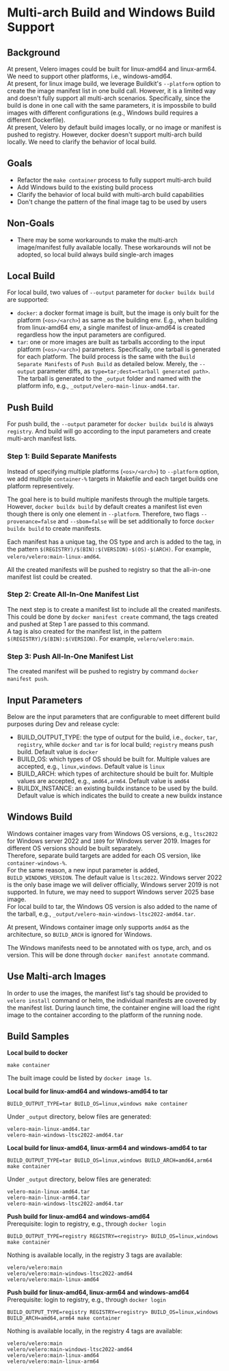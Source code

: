 # Multi-arch Build and Windows Build Support

## Background

At present, Velero images could be built for linux-amd64 and linux-arm64. We need to support other platforms, i.e., windows-amd64.  
At present, for linux image build, we leverage Buildkit's `--platform` option to create the image manifest list in one build call. However, it is a limited way and doesn't fully support all multi-arch scenarios. Specifically, since the build is done in one call with the same parameters, it is impossbile to build images with different configurations (e.g., Windows build requires a different Dockerfile).   
At present, Velero by default build images locally, or no image or manifest is pushed to registry. However, docker doesn't support multi-arch build locally. We need to clarify the behavior of local build.    

## Goals
- Refactor the `make container` process to fully support multi-arch build
- Add Windows build to the existing build process
- Clarify the behavior of local build with multi-arch build capabilities
- Don't change the pattern of the final image tag to be used by users

## Non-Goals
- There may be some workarounds to make the multi-arch image/manifest fully available locally. These workarounds will not be adopted, so local build always build single-arch images

## Local Build

For local build, two values of `--output` parameter for `docker buildx build` are supported:
- `docker`: a docker format image is built, but the image is only built for the platform (`<os>/<arch>`) as same as the building env. E.g., when building from linux-amd64 env, a single manifest of linux-amd64 is created regardless how the input parameters are configured.  
- `tar`: one or more images are built as tarballs according to the input platform (`<os>/<arch>`) parameters. Specifically, one tarball is generated for each platform. The build process is the same with the `Build Separate Manifests` of `Push Build` as detailed below. Merely, the `--output` parameter diffs, as `type=tar;dest=<tarball generated path>`. The tarball is generated to the `_output` folder and named with the platform info, e.g., `_output/velero-main-linux-amd64.tar`.  

## Push Build

For push build, the `--output` parameter for `docker buildx build` is always `registry`. And build will go according to the input parameters and create multi-arch manifest lists.    

### Step 1: Build Separate Manifests

Instead of specifying multiple platforms (`<os>/<arch>`) to `--platform` option, we add multiple `container-%` targets in Makefile and each target builds one platform representively.  

The goal here is to build multiple manifests through the multiple targets. However, `docker buildx build` by default creates a manifest list even though there is only one element in `--platform`. Therefore, two flags `--provenance=false` and `--sbom=false` will be set additionally to force `docker buildx build` to create manifests.  

Each manifest has a unique tag, the OS type and arch is added to the tag, in the pattern `$(REGISTRY)/$(BIN):$(VERSION)-$(OS)-$(ARCH)`. For example, `velero/velero:main-linux-amd64`.  

All the created manifests will be pushed to registry so that the all-in-one manifest list could be created.  

### Step 2: Create All-In-One Manifest List

The next step is to create a manifest list to include all the created manifests. This could be done by `docker manifest create` command, the tags created and pushed at Step 1 are passed to this command.  
A tag is also created for the manifest list, in the pattern `$(REGISTRY)/$(BIN):$(VERSION)`. For example, `velero/velero:main`.  

### Step 3: Push All-In-One Manifest List

The created manifest will be pushed to registry by command `docker manifest push`.  

## Input Parameters

Below are the input parameters that are configurable to meet different build purposes during Dev and release cycle:
- BUILD_OUTPUT_TYPE: the type of output for the build, i.e., `docker`, `tar`, `registry`, while `docker` and `tar` is for local build; `registry` means push build. Default value is `docker`  
- BUILD_OS: which types of OS should be built for. Multiple values are accepted, e.g., `linux,windows`. Default value is `linux`  
- BUILD_ARCH: which types of architecture should be built for. Multiple values are accepted, e.g., `amd64,arm64`. Default value is `amd64`  
- BUILDX_INSTANCE: an existing buildx instance to be used by the build. Default value is <empty> which indicates the build to create a new buildx instance  

## Windows Build

Windows container images vary from Windows OS versions, e.g., `ltsc2022` for Windows server 2022 and `1809` for Windows server 2019. Images for different OS versions should be built separately.  
Therefore, separate build targets are added for each OS version, like `container-windows-%`.  
For the same reason, a new input parameter is added, `BUILD_WINDOWS_VERSION`. The default value is `ltsc2022`. Windows server 2022 is the only base image we will deliver officially, Windows server 2019 is not supported. In future, we may need to support Windows server 2025 base image.  
For local build to tar, the Windows OS version is also added to the name of the tarball, e.g., `_output/velero-main-windows-ltsc2022-amd64.tar`.  

At present, Windows container image only supports `amd64` as the architecture, so `BUILD_ARCH` is ignored for Windows.  

The Windows manifests need to be annotated with os type, arch, and os version. This will be done through `docker manifest annotate` command.  

## Use Malti-arch Images

In order to use the images, the manifest list's tag should be provided to `velero install` command or helm, the individual manifests are covered by the manifest list. During launch time, the container engine will load the right image to the container according to the platform of the running node.  

## Build Samples

**Local build to docker**
```
make container
```
The built image could be listed by `docker image ls`.  

**Local build for linux-amd64 and windows-amd64 to tar**
```
BUILD_OUTPUT_TYPE=tar BUILD_OS=linux,windows make container
```
Under `_output` directory, below files are generated:  
```
velero-main-linux-amd64.tar
velero-main-windows-ltsc2022-amd64.tar
``` 

**Local build for linux-amd64, linux-arm64 and windows-amd64 to tar**
```
BUILD_OUTPUT_TYPE=tar BUILD_OS=linux,windows BUILD_ARCH=amd64,arm64 make container
```
Under `_output` directory, below files are generated:  
```
velero-main-linux-amd64.tar
velero-main-linux-arm64.tar
velero-main-windows-ltsc2022-amd64.tar
```

**Push build for linux-amd64 and windows-amd64**  
Prerequisite: login to registry, e.g., through `docker login`  
```
BUILD_OUTPUT_TYPE=registry REGISTRY=<registry> BUILD_OS=linux,windows make container
```
Nothing is available locally, in the registry 3 tags are available:
```
velero/velero:main
velero/velero:main-windows-ltsc2022-amd64
velero/velero:main-linux-amd64
```

**Push build for linux-amd64, linux-arm64 and windows-amd64**  
Prerequisite: login to registry, e.g., through `docker login` 
```
BUILD_OUTPUT_TYPE=registry REGISTRY=<registry> BUILD_OS=linux,windows BUILD_ARCH=amd64,arm64 make container
```
Nothing is available locally, in the registry 4 tags are available:
```
velero/velero:main
velero/velero:main-windows-ltsc2022-amd64
velero/velero:main-linux-amd64
velero/velero:main-linux-arm64
```
